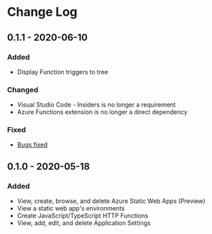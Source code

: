 # Change Log

## 0.1.1 - 2020-06-10

### Added
- Display Function triggers to tree

### Changed
- Visual Studio Code - Insiders is no longer a requirement
- Azure Functions extension is no longer a direct dependency

### Fixed
- [Bugs fixed](https://github.com/microsoft/vscode-azurestaticwebapps/milestone/6?closed=1)

## 0.1.0 - 2020-05-18

### Added
- View, create, browse, and delete Azure Static Web Apps (Preview)
- View a static web app's environments
- Create JavaScript/TypeScript HTTP Functions
- View, add, edit, and delete Application Settings
